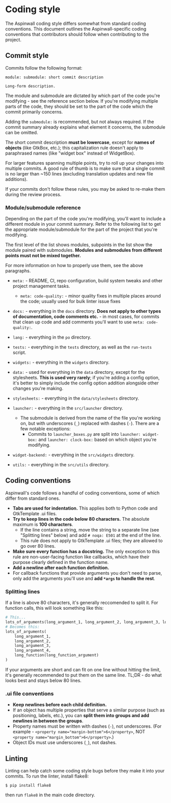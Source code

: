 # Coding style

The Aspinwall coding style differs somewhat from standard coding conventions. This document outlines the Aspinwall-specific coding conventions that contributors should follow when contributing to the project.

## Commit style

Commits follow the following format:

```
module: submodule: short commit description

Long-form description.
```

The module and submodule are dictated by which part of the code you're modifying - see the reference section below. If you're modifying multiple parts of the code, they should be set to the part of the code which the commit primarily concerns.

Adding the `submodule:` is recommended, but not always required. If the commit summary already explains what element it concerns, the submodule can be omitted.

The short commit description **must be lowercase**, except for **names of objects** (like GtkBox, etc.); this capitalization rule doesn't apply to paraphrased names (like "widget box" instead of WidgetBox).

For larger features spanning multiple points, try to roll up your changes into multiple commits. A good rule of thumb is to make sure that a single commit is no larger than ~150 lines (excluding translation updates and new file additions).

If your commits don't follow these rules, you may be asked to re-make them during the review process.

### Module/submodule reference

Depending on the part of the code you're modifying, you'll want to include a different module in your commit summary. Refer to the following list to get the appropriate module/submodule for the part of the project that you're modifying.

The first level of the list shows modules, subpoints in the list show the module paired with submodules. **Modules and submodules from different points must not be mixed together.**

For more information on how to properly use them, see the above paragraphs.

* `meta:` - README, CI, repo configuration, build system tweaks and other project management tasks.
	* `meta: code-quality:` - minor quality fixes in multiple places around the code; usually used for bulk linter issue fixes
* `docs:` - everything in the `docs` directory. **Does not apply to other types of documentation, code comments etc.** - in most cases, for commits that clean up code and add comments you'll want to use `meta: code-quality:`.
* `lang:` - everything in the `po` directory.
* `tests:` - everything in the `tests` directory, as well as the `run-tests` script.
* `widgets:` - everything in the `widgets` directory.

* `data:` - used for everything in the `data` directory, except for the stylesheets. **This is used very rarely**; if you're adding a config option, it's better to simply include the config option addition alongside other changes you're making.
* `stylesheets:` - everything in the `data/stylesheets` directory.

* `launcher:` - everything in the `src/launcher` directory.
	* The submodule is derived from the name of the file you're working on, but with underscores (`_`) replaced with dashes (`-`). There are a few notable exceptions:
		* Commits to `launcher_boxes.py` are split into `launcher: widget-box:` and `launcher: clock-box:` based on which object you're modifying.
* `widget-backend:` - everything in the `src/widgets` directory.
* `utils:` - everything in the `src/utils` directory.

## Coding conventions

Aspinwall's code follows a handful of coding conventions, some of which differ from standard ones.

* **Tabs are used for indentation.** This applies both to Python code and GtkTemplate .ui files.
* **Try to keep lines in the code below 80 characters.** The absolute maximum is **100 characters**.
	* If the line contains a string, move the string to a separate line (see "Splitting lines" below) and add `# noqa: E501` at the end of the line.
	* This rule does not apply to GtkTemplate .ui files; they are allowed to go over 80 lines.
* **Make sure every function has a docstring.** The only exception to this rule are non-user-facing function like callbacks, which have their purpose clearly defined in the function name.
* **Add a newline after each function definition.**
* For callback functions that provide arguments you don't need to parse, only add the arguments you'll use and **add `*args` to handle the rest**.

### Splitting lines

If a line is above 80 characters, it's generally reccomended to split it. For function calls, this will look something like this:

```python
# This...
lots_of_arguments(long_argument_1, long_argument_2, long_argument_3, long_argument_4, long_function(long_function_argument))
# Becomes this:
lots_of_arguments(
	long_argument_1,
	long_argument_2,
	long_argument_3,
	long_argument_4,
	long_function(long_function_argument)
)
```

If your arguments are short and can fit on one line without hitting the limit, it's generally recommended to put them on the same line. TL;DR - do what looks best and stays below 80 lines.

### .ui file conventions

* **Keep newlines before each child definition.**
* If an object has multiple properties that serve a similar purpose (such as positioning, labels, etc.), you can **split them into groups and add newlines in between the groups**.
* Property names must be written with dashes (`-`), not underscores. (For example - `<property name="margin-bottom">6</property>`, NOT `<property name="margin_bottom">6</property>`.)
* Object IDs must use underscores (`_`), not dashes.

## Linting

Linting can help catch some coding style bugs before they make it into your commits. To run the linter, install flake8:

```shell
$ pip install flake8
```

then run `flake8` in the main code directory.
